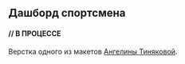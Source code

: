## Дашборд спортсмена

#### // В ПРОЦЕССЕ

Верстка одного из макетов [Ангелины Тиняковой](https://www.behance.net/otvyazno).
